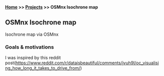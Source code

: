 **[Home](https://vaibhavvikas.github.io/) >> [Projects](https://yvesmango.github.io/projects.html) >> OSMnx Isochrone map**


## OSMnx Isochrone map

Isochrone map via OSMnx

### Goals & motivations

I was inspired by this reddit post(https://www.reddit.com/r/dataisbeautiful/comments/jvuh9l/oc_visualising_how_long_it_takes_to_drive_from/)